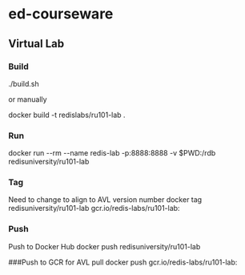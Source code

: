 # ed-courseware

## Virtual Lab

### Build
./build.sh

or manually

docker build -t redislabs/ru101-lab .

### Run
docker run --rm --name redis-lab -p:8888:8888 -v $PWD:/rdb redisuniversity/ru101-lab

### Tag
Need to change <version> to align to AVL version number
docker tag redisuniversity/ru101-lab gcr.io/redis-labs/ru101-lab:<version>

### Push
Push to Docker Hub
docker push redisuniversity/ru101-lab

###Push to GCR for AVL pull
docker push gcr.io/redis-labs/ru101-lab:<version>
